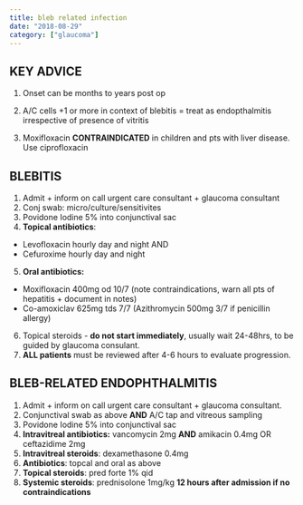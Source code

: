 ```yaml
---
title: bleb related infection
date: "2018-08-29"
category: ["glaucoma"]
---
```


## KEY ADVICE 

1. Onset can be months to years post op

2. A/C cells +1 or more in context of blebitis = treat as endopthalmitis irrespective of presence of vitritis
3. Moxifloxacin **CONTRAINDICATED** in children and pts with liver disease.  Use ciprofloxacin  

 ## BLEBITIS


 
1. Admit + inform on call urgent care consultant + glaucoma consultant
2. Conj swab: micro/culture/sensitivites
3. Povidone Iodine 5% into conjunctival sac
4. **Topical antibiotics**:
- Levofloxacin hourly day and night AND
- Cefuroxime hourly day and night
5. **Oral antibiotics:**
- Moxifloxacin 400mg od 10/7 (note contraindications, warn all pts of hepatitis + document in notes)
- Co-amoxiclav 625mg tds 7/7 (Azithromycin 500mg 3/7 if penicillin allergy)
6. Topical steroids - **do not start immediately**, usually wait 24-48hrs, to be guided by glaucoma consulant. 
7. **ALL patients** must be reviewed after 4-6 hours to evaluate progression. 


 
 ## BLEB-RELATED ENDOPHTHALMITIS 
 
1. Admit + inform on call urgent care consultant + glaucoma consultant. 
2. Conjunctival swab as above **AND** A/C tap and vitreous sampling
3. Povidone Iodine 5% into conjunctival sac
4. **Intravitreal antibiotics:** vancomycin 2mg **AND** amikacin 0.4mg OR ceftazidime 2mg
5. **Intravitreal steroids**: dexamethasone 0.4mg
6. **Antibiotics**: topcal and oral as above
7. **Topical steroids**: pred forte 1% qid
8. **Systemic steroids**: prednisolone 1mg/kg **12 hours after admission if no contraindications**


